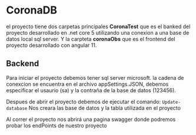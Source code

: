 # CoronaDB

el proyecto tiene dos carpetas principales **CoronaTest** que es el banked del proyecto desarrollado en .net core 5 utilizando una conexion a una base de datos local sql server. Y la carpteta **coronaObs** que es el frontend del proyecto desarrollado con angular 11.

## Backend
Para iniciar el proyecto debemos tener sql server microsoft. la cadena de conexcion se encuentra en el archivo appSettings.JSON, debemos especificar el usaurio (sa) y la contraña de la base de datos (123456).

Despues de abrir el proyecto debemos de ejecutar el comando:
`Update-database`
Nos creara las base de datos y la tabla utilizada en el proyecto

Al correr el proyecto nos abrirá una pagina swagger donde podremos probar los endPoints de nuestro proyecto
